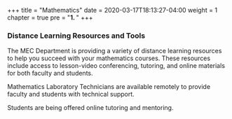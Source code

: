 +++
title = "Mathematics"
date = 2020-03-17T18:13:27-04:00
weight = 1
chapter = true
pre = "<b>1. </b>"
+++

### Distance Learning Resources and Tools 

The MEC Department is providing a variety of distance learning resources to help you succeed with your mathematics courses. These resources include access to lesson-video conferencing, tutoring, and online materials for both faculty and students.

Mathematics Laboratory Technicians are available remotely to provide faculty and students with technical support.

Students are being offered online tutoring and mentoring.
